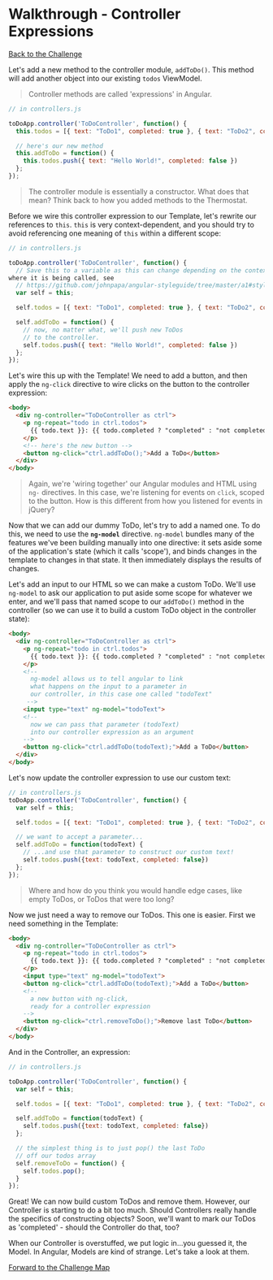 # Walkthrough - Controller Expressions

[Back to the Challenge](../05_controller_expressions.md)

Let's add a new method to the controller module, `addToDo()`. This method will add another object into our existing `todos` ViewModel.

> Controller methods are called 'expressions' in Angular.

```javascript
// in controllers.js

toDoApp.controller('ToDoController', function() {
  this.todos = [{ text: "ToDo1", completed: true }, { text: "ToDo2", completed: false }];

  // here's our new method
  this.addToDo = function() {
    this.todos.push({ text: "Hello World!", completed: false })
  };
});
```

> The controller module is essentially a constructor. What does that mean? Think back to how you added methods to the Thermostat.

Before we wire this controller expression to our Template, let's rewrite our references to `this`. `this` is very context-dependent, and you should try to avoid referencing one meaning of `this` within a different scope:

```javascript
// in controllers.js

toDoApp.controller('ToDoController', function() {
  // Save this to a variable as this can change depending on the context of
where it is being called, see
  // https://github.com/johnpapa/angular-styleguide/tree/master/a1#style-y032
  var self = this;

  self.todos = [{ text: "ToDo1", completed: true }, { text: "ToDo2", completed: false }];

  self.addToDo = function() {
    // now, no matter what, we'll push new ToDos
    // to the controller.
    self.todos.push({ text: "Hello World!", completed: false })
  };
});
```

Let's wire this up with the Template! We need to add a button, and then apply the `ng-click` directive to wire clicks on the button to the controller expression:

```html
<body>
  <div ng-controller="ToDoController as ctrl">
    <p ng-repeat="todo in ctrl.todos">
      {{ todo.text }}: {{ todo.completed ? "completed" : "not completed" }}
    </p>
    <!-- here's the new button -->
    <button ng-click="ctrl.addToDo();">Add a ToDo</button>
  </div>
</body>
```

> Again, we're 'wiring together' our Angular modules and HTML using `ng-` directives. In this case, we're listening for events on `click`, scoped to the button. How is this different from how you listened for events in jQuery?

Now that we can add our dummy ToDo, let's try to add a named one. To do this, we need to use the **`ng-model`** directive. `ng-model` bundles many of the features we've been building manually into one directive: it sets aside some of the application's state (which it calls 'scope'), and binds changes in the template to changes in that state. It then immediately displays the results of changes.

Let's add an input to our HTML so we can make a custom ToDo. We'll use `ng-model` to ask our application to put aside some scope for whatever we enter, and we'll pass that named scope to our `addToDo()` method in the controller (so we can use it to build a custom ToDo object in the controller state):

```html
<body>
  <div ng-controller="ToDoController as ctrl">
    <p ng-repeat="todo in ctrl.todos">
      {{ todo.text }}: {{ todo.completed ? "completed" : "not completed" }}
    </p>
    <!-- 
      ng-model allows us to tell angular to link
      what happens on the input to a parameter in
      our controller, in this case one called "todoText"
     -->
    <input type="text" ng-model="todoText">
    <!-- 
      now we can pass that parameter (todoText)
      into our controller expression as an argument
    -->
    <button ng-click="ctrl.addToDo(todoText);">Add a ToDo</button>
  </div>
</body>
```

Let's now update the controller expression to use our custom text:

```javascript
// in controllers.js
toDoApp.controller('ToDoController', function() {
  var self = this;

  self.todos = [{ text: "ToDo1", completed: true }, { text: "ToDo2", completed: false }];

  // we want to accept a parameter...
  self.addToDo = function(todoText) {
    // ...and use that parameter to construct our custom text!
    self.todos.push({text: todoText, completed: false})
  };
});
```

> Where and how do you think you would handle edge cases, like empty ToDos, or ToDos that were too long?

Now we just need a way to remove our ToDos. This one is easier. First we need something in the Template:

```html
<body>
  <div ng-controller="ToDoController as ctrl">
    <p ng-repeat="todo in ctrl.todos">
      {{ todo.text }}: {{ todo.completed ? "completed" : "not completed" }}
    </p>
    <input type="text" ng-model="todoText">
    <button ng-click="ctrl.addToDo(todoText);">Add a ToDo</button>
    <!-- 
      a new button with ng-click, 
      ready for a controller expression 
    -->
    <button ng-click="ctrl.removeToDo();">Remove last ToDo</button>
  </div>
</body>
```

And in the Controller, an expression:

```javascript
// in controllers.js

toDoApp.controller('ToDoController', function() {
  var self = this;

  self.todos = [{ text: "ToDo1", completed: true }, { text: "ToDo2", completed: false }];

  self.addToDo = function(todoText) {
    self.todos.push({text: todoText, completed: false})
  };

  // the simplest thing is to just pop() the last ToDo
  // off our todos array
  self.removeToDo = function() {
    self.todos.pop();
  }
});
```

Great! We can now build custom ToDos and remove them. However, our Controller is starting to do a bit too much. Should Controllers really handle the specifics of constructing objects? Soon, we'll want to mark our ToDos as 'completed' - should the Controller do that, too?

When our Controller is overstuffed, we put logic in...you guessed it, the Model. In Angular, Models are kind of strange. Let's take a look at them.

[Forward to the Challenge Map](../00_challenge_map.md)
